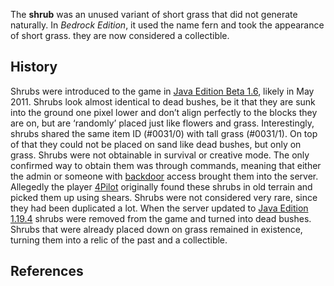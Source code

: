 The **shrub** was an unused variant of short grass that did not generate naturally. In *Bedrock Edition*, it used the name fern and took the appearance of short grass. they are now considered a collectible.

## History
Shrubs were introduced to the game in [Java Edition Beta 1.6](https://2b2t.miraheze.org/wiki/Java_Edition_Beta_1.6), likely in May 2011. Shrubs look almost identical to dead bushes, be it that they are sunk into the ground one pixel lower and don’t align perfectly to the blocks they are on, but are ‘randomly’ placed just like flowers and grass. Interestingly, shrubs shared the same item ID (#0031/0) with tall grass (#0031/1). On top of that they could not be placed on sand like dead bushes, but only on grass. Shrubs were not obtainable in survival or creative mode. The only confirmed way to obtain them was through commands, meaning that either the admin or someone with [backdoor](https://2b2t.miraheze.org/wiki/backdoors) access brought them into the server. Allegedly the player [4Pilot](https://2b2t.miraheze.org/wiki/4Pilot) originally found these shrubs in old terrain and picked them up using shears. Shrubs were not considered very rare, since they had been duplicated a lot. When the server updated to [Java Edition 1.19.4](https://2b2t.miraheze.org/wiki/Java_Edition_1.19.4) shrubs were removed from the game and turned into dead bushes. Shrubs that were already placed down on grass remained in existence, turning them into a relic of the past and a collectible.

## References